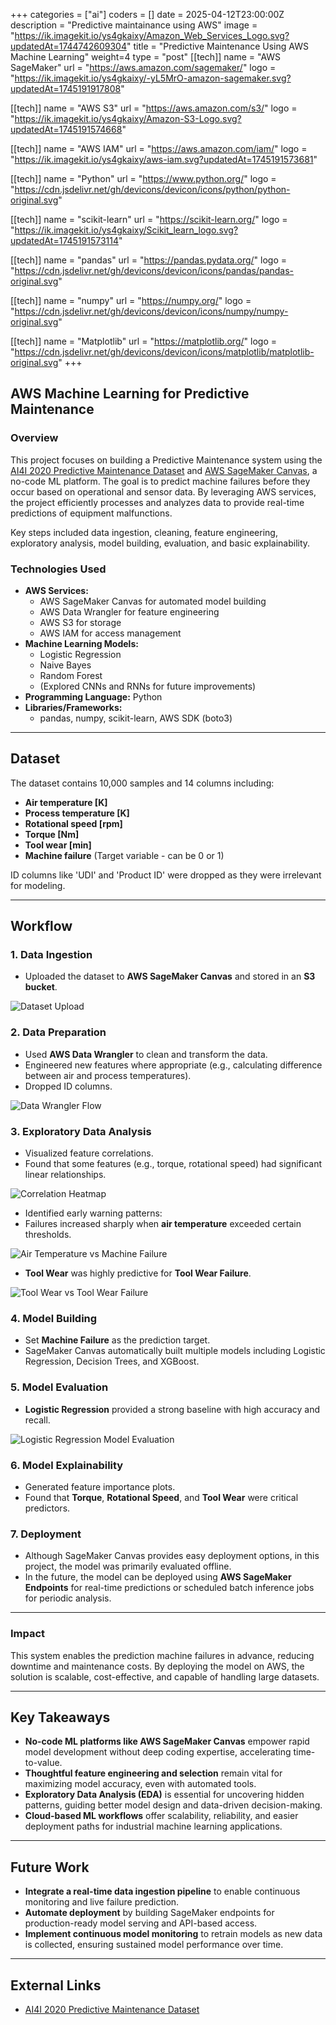 +++
categories = ["ai"]
coders = []
date = 2025-04-12T23:00:00Z
description = "Predictive maintainance using AWS"
image = "https://ik.imagekit.io/ys4gkaixy/Amazon_Web_Services_Logo.svg?updatedAt=1744742609304"
title = "Predictive Maintenance Using AWS Machine Learning"
weight=4
type = "post"
[[tech]]
name = "AWS SageMaker"
url = "https://aws.amazon.com/sagemaker/"
logo = "https://ik.imagekit.io/ys4gkaixy/-yL5MrO-amazon-sagemaker.svg?updatedAt=1745191917808"

[[tech]]
name = "AWS S3"
url = "https://aws.amazon.com/s3/"
logo = "https://ik.imagekit.io/ys4gkaixy/Amazon-S3-Logo.svg?updatedAt=1745191574668"

[[tech]]
name = "AWS IAM"
url = "https://aws.amazon.com/iam/"
logo = "https://ik.imagekit.io/ys4gkaixy/aws-iam.svg?updatedAt=1745191573681"

[[tech]]
name = "Python"
url = "https://www.python.org/"
logo = "https://cdn.jsdelivr.net/gh/devicons/devicon/icons/python/python-original.svg"

[[tech]]
name = "scikit-learn"
url = "https://scikit-learn.org/"
logo = "https://ik.imagekit.io/ys4gkaixy/Scikit_learn_logo.svg?updatedAt=1745191573114"

[[tech]]
name = "pandas"
url = "https://pandas.pydata.org/"
logo = "https://cdn.jsdelivr.net/gh/devicons/devicon/icons/pandas/pandas-original.svg"

[[tech]]
name = "numpy"
url = "https://numpy.org/"
logo = "https://cdn.jsdelivr.net/gh/devicons/devicon/icons/numpy/numpy-original.svg"

[[tech]]
name = "Matplotlib"
url = "https://matplotlib.org/"
logo = "https://cdn.jsdelivr.net/gh/devicons/devicon/icons/matplotlib/matplotlib-original.svg"
+++

## AWS Machine Learning for Predictive Maintenance

### **Overview**

This project focuses on building a Predictive Maintenance system using the [AI4I 2020 Predictive Maintenance Dataset](https://archive.ics.uci.edu/dataset/682/ai4i+2020+predictive+maintenance+dataset) and [AWS SageMaker Canvas](https://aws.amazon.com/sagemaker/canvas/), a no-code ML platform. The goal is to predict machine failures before they occur based on operational and sensor data. By leveraging AWS services, the project efficiently processes and analyzes data to provide real-time predictions of equipment malfunctions.

Key steps included data ingestion, cleaning, feature engineering, exploratory analysis, model building, evaluation, and basic explainability.


### **Technologies Used**
- **AWS Services:**
   - AWS SageMaker Canvas for automated model building
   - AWS Data Wrangler for feature engineering
   - AWS S3 for storage
   - AWS IAM for access management
- **Machine Learning Models:**
  - Logistic Regression
  - Naive Bayes
  - Random Forest
  - (Explored CNNs and RNNs for future improvements)
- **Programming Language:** Python
- **Libraries/Frameworks:**
  - pandas, numpy, scikit-learn, AWS SDK (boto3)

---

## Dataset
The dataset contains 10,000 samples and 14 columns including:
- **Air temperature [K]**
- **Process temperature [K]**
- **Rotational speed [rpm]**
- **Torque [Nm]**
- **Tool wear [min]**
- **Machine failure** (Target variable - can be 0 or 1)

ID columns like 'UDI' and 'Product ID' were dropped as they were irrelevant for modeling.

---

## Workflow

### 1. Data Ingestion
- Uploaded the dataset to **AWS SageMaker Canvas** and stored in an **S3 bucket**.

![Dataset Upload](/images/dataset_to_s3.png)

### 2. Data Preparation
- Used **AWS Data Wrangler** to clean and transform the data.
- Engineered new features where appropriate (e.g., calculating difference between air and process temperatures).
- Dropped ID columns.

![Data Wrangler Flow](/images/data_wrangler_flow.png)

### 3. Exploratory Data Analysis
- Visualized feature correlations.
- Found that some features (e.g., torque, rotational speed) had significant linear relationships.

![Correlation Heatmap](/images/correlation_features.png)

- Identified early warning patterns:
- Failures increased sharply when **air temperature** exceeded certain thresholds.

![Air Temperature vs Machine Failure](/images/Variable_AT.png)

- **Tool Wear** was highly predictive for **Tool Wear Failure**.

![Tool Wear vs Tool Wear Failure](/images/TWF_graphs.png)

### 4. Model Building
- Set **Machine Failure** as the prediction target.
- SageMaker Canvas automatically built multiple models including Logistic Regression, Decision Trees, and XGBoost.

### 5. Model Evaluation
- **Logistic Regression** provided a strong baseline with high accuracy and recall.

![Logistic Regression Model Evaluation](/images/LR_model.png)

### 6. Model Explainability
- Generated feature importance plots.
- Found that **Torque**, **Rotational Speed**, and **Tool Wear** were critical predictors.

### 7. Deployment
- Although SageMaker Canvas provides easy deployment options, in this project, the model was primarily evaluated offline. 
- In the future, the model can be deployed using **AWS SageMaker Endpoints** for real-time predictions or scheduled batch inference jobs for periodic analysis.

---

### **Impact**
This system enables the prediction machine failures in advance, reducing downtime and maintenance costs. By deploying the model on AWS, the solution is scalable, cost-effective, and capable of handling large datasets.

---

## Key Takeaways
- **No-code ML platforms like AWS SageMaker Canvas** empower rapid model development without deep coding expertise, accelerating time-to-value.
- **Thoughtful feature engineering and selection** remain vital for maximizing model accuracy, even with automated tools.
- **Exploratory Data Analysis (EDA)** is essential for uncovering hidden patterns, guiding better model design and data-driven decision-making.
- **Cloud-based ML workflows** offer scalability, reliability, and easier deployment paths for industrial machine learning applications.

---

## Future Work
- **Integrate a real-time data ingestion pipeline** to enable continuous monitoring and live failure prediction.
- **Automate deployment** by building SageMaker endpoints for production-ready model serving and API-based access.
- **Implement continuous model monitoring** to retrain models as new data is collected, ensuring sustained model performance over time.

---

## External Links
- [AI4I 2020 Predictive Maintenance Dataset](https://archive.ics.uci.edu/dataset/682/ai4i+2020+predictive+maintenance+dataset)